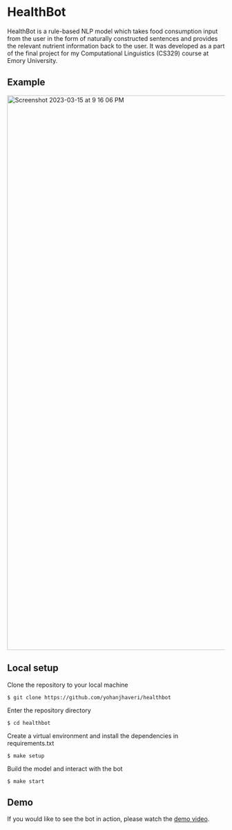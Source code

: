 # HealthBot

HealthBot is a rule-based NLP model which takes food consumption input from the user in the form of naturally constructed sentences and provides the relevant nutrient information back to the user. It was developed as a part of the final project for my Computational Linguistics (CS329) course at Emory University. 

## Example

<img width="1283" alt="Screenshot 2023-03-15 at 9 16 06 PM" src="https://user-images.githubusercontent.com/35095726/225484574-c70855ca-d414-45fe-920d-e1ecc627685b.png">

## Local setup

Clone the repository to your local machine
```
$ git clone https://github.com/yohanjhaveri/healthbot
```

Enter the repository directory
```
$ cd healthbot
```

Create a virtual environment and install the dependencies in requirements.txt
```
$ make setup
```

Build the model and interact with the bot
```
$ make start
```

## Demo

If you would like to see the bot in action, please watch the [demo video](https://www.youtube.com/watch?v=TbHb3VGr1sY).
